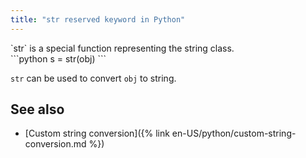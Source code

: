 ```yaml
---
title: "str reserved keyword in Python"
---
```


<div markdown="1" class="ans">
`str` is a special function representing the string class.
</div>

<div markdown="1" class="ans">
```python
s = str(obj)
```
</div>

`str` can be used to convert `obj` to string.

## See also

- [Custom string conversion]({% link en-US/python/custom-string-conversion.md %})
